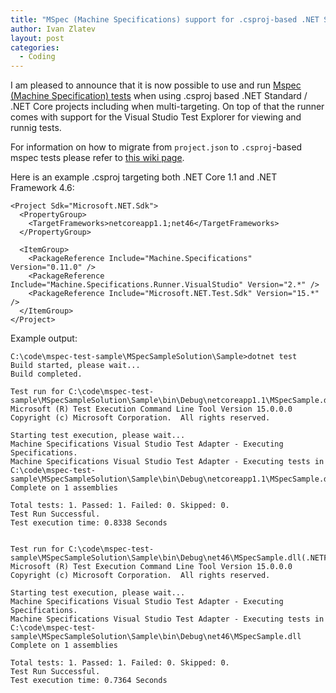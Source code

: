 ```yaml
---
title: "MSpec (Machine Specifications) support for .csproj-based .NET Standard projects now available"
author: Ivan Zlatev
layout: post
categories:
  - Coding
---
```


I am pleased to announce that it is now possible to use and run [Mspec (Machine Specification) tests](https://github.com/machine/machine.specifications) when using .csproj based .NET Standard / .NET Core projects including when multi-targeting. On top of that the runner comes with support for the Visual Studio Test Explorer for viewing and runnig tests.

For information on how to migrate from `project.json` to `.csproj`-based mspec tests please refer to [this wiki page](https://github.com/machine/machine.specifications/wiki/.NET-Core-%28.NET-CLI%29). 

Here is an example .csproj targeting both .NET Core 1.1 and .NET Framework 4.6:

```
<Project Sdk="Microsoft.NET.Sdk">
  <PropertyGroup>    
    <TargetFrameworks>netcoreapp1.1;net46</TargetFrameworks>
  </PropertyGroup>

  <ItemGroup>
    <PackageReference Include="Machine.Specifications" Version="0.11.0" />
    <PackageReference Include="Machine.Specifications.Runner.VisualStudio" Version="2.*" />
    <PackageReference Include="Microsoft.NET.Test.Sdk" Version="15.*" />
  </ItemGroup>
</Project>
```

Example output:

```
C:\code\mspec-test-sample\MSpecSampleSolution\Sample>dotnet test
Build started, please wait...
Build completed.

Test run for C:\code\mspec-test-sample\MSpecSampleSolution\Sample\bin\Debug\netcoreapp1.1\MSpecSample.dll(.NETCoreApp,Version=v1.1)
Microsoft (R) Test Execution Command Line Tool Version 15.0.0.0
Copyright (c) Microsoft Corporation.  All rights reserved.

Starting test execution, please wait...
Machine Specifications Visual Studio Test Adapter - Executing Specifications.
Machine Specifications Visual Studio Test Adapter - Executing tests in C:\code\mspec-test-sample\MSpecSampleSolution\Sample\bin\Debug\netcoreapp1.1\MSpecSample.dll
Complete on 1 assemblies

Total tests: 1. Passed: 1. Failed: 0. Skipped: 0.
Test Run Successful.
Test execution time: 0.8338 Seconds


Test run for C:\code\mspec-test-sample\MSpecSampleSolution\Sample\bin\Debug\net46\MSpecSample.dll(.NETFramework,Version=v4.6)
Microsoft (R) Test Execution Command Line Tool Version 15.0.0.0
Copyright (c) Microsoft Corporation.  All rights reserved.

Starting test execution, please wait...
Machine Specifications Visual Studio Test Adapter - Executing Specifications.
Machine Specifications Visual Studio Test Adapter - Executing tests in C:\code\mspec-test-sample\MSpecSampleSolution\Sample\bin\Debug\net46\MSpecSample.dll
Complete on 1 assemblies

Total tests: 1. Passed: 1. Failed: 0. Skipped: 0.
Test Run Successful.
Test execution time: 0.7364 Seconds
``` 



